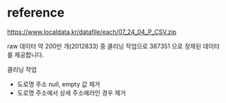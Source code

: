 # reference

https://www.localdata.kr/datafile/each/07_24_04_P_CSV.zip

raw 데이터 약 200만 개(2012833) 중 클리닝 작업으로 387351 으로 정제된 데이터를 제공합니다.


클리닝 작업
- 도로명 주소 null, empty 값 제거
- 도로명 주소에서 상세 주소에러인 경우 제거

